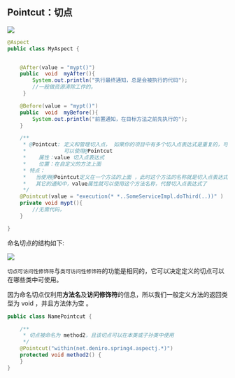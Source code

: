 ## Pointcut：切点

![](https://youpaiyun.zongqilive.cn/image/20200626090658.png)

```java
@Aspect
public class MyAspect {


    @After(value = "mypt()")
    public  void  myAfter(){
        System.out.println("执行最终通知，总是会被执行的代码");
        //一般做资源清除工作的。
     }

    @Before(value = "mypt()")
    public  void  myBefore(){
        System.out.println("前置通知，在目标方法之前先执行的");
    }

    /**
     * @Pointcut: 定义和管理切入点， 如果你的项目中有多个切入点表达式是重复的，可以复用的。
     *            可以使用@Pointcut
     *    属性：value 切入点表达式
     *    位置：在自定义的方法上面
     * 特点：
     *   当使用@Pointcut定义在一个方法的上面 ，此时这个方法的名称就是切入点表达式的别名。
     *   其它的通知中，value属性就可以使用这个方法名称，代替切入点表达式了
     */
    @Pointcut(value = "execution(* *..SomeServiceImpl.doThird(..))" )
    private void mypt(){
        //无需代码，
    }

}
```





命名切点的结构如下:

![](https://youpaiyun.zongqilive.cn/image/20200613092033.png)



`切点可访问性修饰符`与`类可访问性修饰符`的功能是相同的，它可以决定定义的切点可以在哪些类中可使用。

因为命名切点仅利用**方法名**及**访问修饰符**的信息，所以我们一般定义方法的返回类型为 void ，并且方法体为空 。

```java
public class NamePointcut {

    /**
     * 切点被命名为 method2，且该切点可以在本类或子孙类中使用
     */
    @Pointcut("within(net.deniro.spring4.aspectj.*)")
    protected void method2() {
    }
}

```

